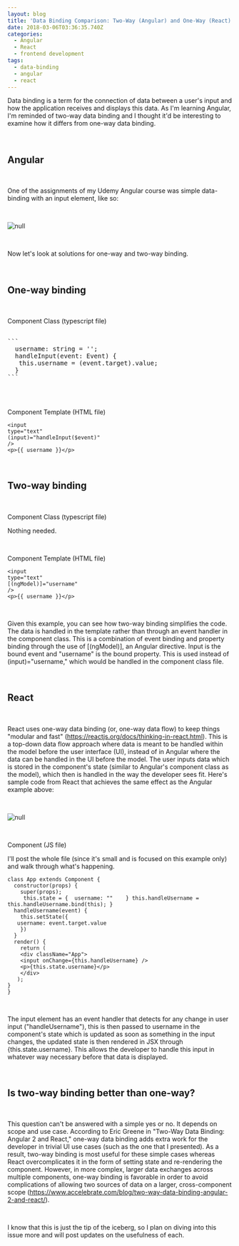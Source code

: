 ```yaml
---
layout: blog
title: 'Data Binding Comparison: Two-Way (Angular) and One-Way (React)'
date: 2018-03-06T03:36:35.740Z
categories:
  - Angular
  - React
  - frontend development
tags:
  - data-binding
  - angular
  - react
---
```

Data binding is a term for the connection of data between a user's input and how the application receives and displays this data. As I'm learning Angular, I'm reminded of two-way data binding and I thought it'd be interesting to examine how it differs from one-way data binding.

&nbsp;

<h2 style="font-weight: bold">Angular</h2>

&nbsp;

One of the assignments of my Udemy Angular course was simple data-binding with an input element, like so:

&nbsp;

![null](/uploads/angular-data-binding.png)

&nbsp;

Now let's look at solutions for one-way and two-way binding.

&nbsp;

<h2 style="font-weight: bold">One-way binding</h2>

&nbsp;

Component Class (typescript file)

<pre>

```
  username: string = '';
  handleInput(event: Event) {
   this.username = (<HTMLInputElement>event.target).value;
  }
```

</pre>

&nbsp;

Component Template (HTML file)

```
<input 
type="text" 
(input)="handleInput($event)"
/>
<p>{{ username }}</p>
```

&nbsp;

<h2 style="font-weight: bold">Two-way binding</h2>

&nbsp;

Component Class (typescript file)

Nothing needed.

&nbsp;

Component Template (HTML file)

```
<input 
type="text" 
[(ngModel)]="username"
/>
<p>{{ username }}</p>
```

&nbsp;

Given this example, you can see how two-way binding simplifies the code. The data is handled in the template rather than through an event handler in the component class. This is a combination of event binding and property binding through the use of \[(ngModel)], an Angular directive. Input is the bound event and "username" is the bound property. This is used instead of (input)="username," which would be handled in the component class file.

&nbsp;

<h2 style="font-weight: bold">React</h2>

&nbsp;

React uses one-way data binding (or, one-way data flow) to keep things "modular and fast" (https://reactjs.org/docs/thinking-in-react.html). This is a top-down data flow approach where data is meant to be handled within the model before the user interface (UI), instead of in Angular where the data can be handled in the  UI before the model. The user inputs data which is stored in the component's state (similar to Angular's component class as the model), which then is handled in the way the developer sees fit. Here's sample code from React that achieves the same effect as the Angular example above:

&nbsp;

![null](/uploads/react-data-binding.png)

&nbsp;

Component (JS file)

I'll post the whole file (since it's small and is focused on this example only) and walk through what's happening.

```
class App extends Component {
  constructor(props) {
    super(props);
     this.state = {  username: ""    } this.handleUsername =      this.handleUsername.bind(this); }
  handleUsername(event) {
    this.setState({
   username: event.target.value
    })
  }
  render() {
    return (
    <div className="App">
    <input onChange={this.handleUsername} />
    <p>{this.state.username}</p>
    </div>
   );
}
}
```

&nbsp;

The input element has an event handler that detects for any change in user input ("handleUsername"), this is then passed to username in the component's state which is updated as soon as something in the input changes, the updated state is then rendered in JSX through {this.state.username}. This allows the developer to handle this input in whatever way necessary before that data is displayed.

&nbsp;

<h2 style="font-weight: bold">Is two-way binding better than one-way?</h2>

&nbsp;

This question can't be answered with a simple yes or no. It depends on scope and use case. According to Eric Greene in "Two-Way Data Binding: Angular 2 and React," one-way data binding adds extra work for the developer in trivial UI  use cases (such as the one that I presented). As a result, two-way binding is most useful for these simple cases whereas React overcomplicates it in the form of setting state and re-rendering the component. However, in more complex, larger data exchanges across multiple components, one-way binding is favorable in order to avoid complications of allowing two sources of data on a larger, cross-component scope (https://www.accelebrate.com/blog/two-way-data-binding-angular-2-and-react/).

&nbsp;

I know that this is just the tip of the iceberg, so I plan on diving into this issue more and will post updates on the usefulness of each.
